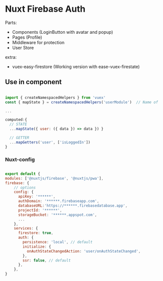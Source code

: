 # Nuxt Firebase Auth

Parts:

- Components (LoginButton with avatar and popup)
- Pages (Profile)
- Middleware for protection
- User Store

extra:

- vuex-easy-firestore (Working version with ease-vuex-firestate)

## Use in component

```js

import { createNamespacedHelpers } from 'vuex'
const { mapState } = createNamespacedHelpers('userModule')  // Name of the module

...

computed:{
  // STATE
  ...mapState({ user: ({ data }) => data }) }

  // GETTER
  ...mapGetters('user', ['isLoggedIn'])
}
```

### Nuxt-config

```js

export default {
modules: ['@nuxtjs/firebase', '@nuxtjs/pwa'],
firebase: {
    // options
    config: {
      apiKey: '******',
      authDomain: '******.firebaseapp.com',
      databaseURL:'https://******.firebasedatabase.app',
      projectId: '******',
      storageBucket: '******.appspot.com',
      ...
    },
    services: {
      firestore: true,
      auth: {
        persistence: 'local', // default
        initialize: {
          onAuthStateChangedAction: 'user/onAuthStateChanged',
        },
        ssr: false, // default
      },
    },
}
```

